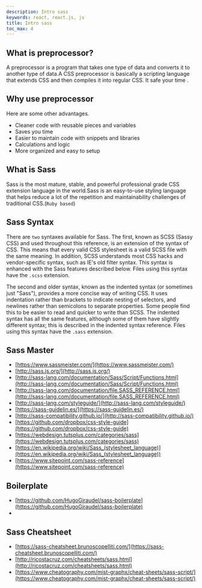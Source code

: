 ```yaml
---
description: Intro sass
keywords: react, react.js, js
title: Intro sass
toc_max: 4
---
```


## What is preprocessor?
 A preprocessor is a program that takes one type of data and converts it to another type of data.A CSS preprocessor is basically a scripting language that extends CSS and then compiles it into regular CSS. It safe your time .

## Why use preprocessor
Here are some other advantages.

* Cleaner code with reusable pieces and variables
* Saves you time
* Easier to maintain code with snippets and libraries
* Calculations and logic
* More organized and easy to setup

## What is Sass
Sass is the most mature, stable, and powerful professional grade CSS extension language in the world.Sass is an easy-to-use styling language that helps reduce a lot of the repetition and maintainability challenges of traditional CSS.(`Ruby based`)

## Sass Syntax
There are `two` syntaxes available for Sass. The first, known as SCSS (Sassy CSS) and used throughout this reference, is an extension of the syntax of CSS. This means that every valid CSS stylesheet is a valid SCSS file with the same meaning. In addition, SCSS understands most CSS hacks and vendor-specific syntax, such as IE's old filter syntax. This syntax is enhanced with the Sass features described below. Files using this syntax have the `.scss` extension.

The second and older syntax, known as the indented syntax (or sometimes just "Sass"), provides a more concise way of writing CSS. It uses indentation rather than brackets to indicate nesting of selectors, and newlines rather than semicolons to separate properties. Some people find this to be easier to read and quicker to write than SCSS. The indented syntax has all the same features, although some of them have slightly different syntax; this is described in the indented syntax reference. Files using this syntax have the `.sass` extension.

## Sass Master
* [https://www.sassmeister.com/](https://www.sassmeister.com/)
* [http://sass.js.org/](http://sass.js.org/)
* [http://sass-lang.com/documentation/Sass/Script/Functions.html](http://sass-lang.com/documentation/Sass/Script/Functions.html)
* [http://sass-lang.com/documentation/file.SASS_REFERENCE.html](http://sass-lang.com/documentation/file.SASS_REFERENCE.html)
* [http://sass-lang.com/styleguide/](http://sass-lang.com/styleguide/)
* [https://sass-guidelin.es/](https://sass-guidelin.es/)
* [http://sass-compatibility.github.io/](http://sass-compatibility.github.io/)
* [https://github.com/dropbox/css-style-guide](https://github.com/dropbox/css-style-guide)
* [https://webdesign.tutsplus.com/categories/sass](https://webdesign.tutsplus.com/categories/sass)
* [https://en.wikipedia.org/wiki/Sass_(stylesheet_language)](https://en.wikipedia.org/wiki/Sass_(stylesheet_language))
* [https://www.sitepoint.com/sass-reference](https://www.sitepoint.com/sass-reference)

## Boilerplate

* [https://github.com/HugoGiraudel/sass-boilerplate](https://github.com/HugoGiraudel/sass-boilerplate)
*

## Sass Cheatsheet
* [https://sass-cheatsheet.brunoscopelliti.com/](https://sass-cheatsheet.brunoscopelliti.com/)
* [http://ricostacruz.com/cheatsheets/sass.html](http://ricostacruz.com/cheatsheets/sass.html)
* [https://www.cheatography.com/mist-graphx/cheat-sheets/sass-script/](https://www.cheatography.com/mist-graphx/cheat-sheets/sass-script/)
